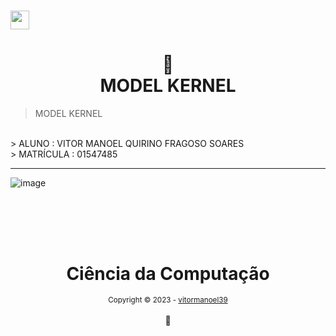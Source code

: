 <h1><img src="https://emojis.slackmojis.com/emojis/images/1531849430/4246/blob-sunglasses.gif?1531849430" width="30"/> <h1 align="center"> 
📄<br>MODEL KERNEL
</h1>


> MODEL KERNEL
<br/>
> ALUNO : VITOR MANOEL QUIRINO FRAGOSO SOARES
 <br/>
> MATRÍCULA : 01547485
<br/>

---

![image](https://github.com/vitormanoel39/MODEL-KERNEL/assets/126992944/cea22b3b-2889-4701-b9d0-8e40f4f42fba)



## 



<div align="center">
  <br/>
  <br/>
  <br/>
    <div>
      <h1>Ciência da Computação</h1>
      <sub>Copyright © 2023 - <a href="https://github.com/vitormanoel39">vitormanoel39</sub></a>
    </div>
    <br/>
    💖
</div>  </div>

